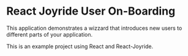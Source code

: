 # React Joyride User On-Boarding

This application demonstrates a wizzard that introduces new users to different parts of your application.

This is an example project using React and React-Joyride.

